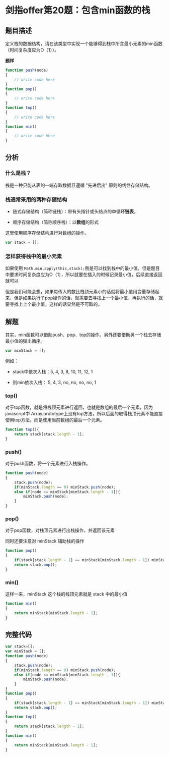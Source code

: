 # 剑指offer第20题：包含min函数的栈

## 题目描述

定义栈的数据结构，请在该类型中实现一个能够得到栈中所含最小元素的min函数（时间复杂度应为O（1））。

**题样**

```javascript
function push(node)
{
    // write code here
}
function pop()
{
    // write code here
}
function top()
{
    // write code here
}
function min()
{
    // write code here
}
```



## 分析

### 什么是栈？

栈是一种只能从表的一端存取数据且遵循 "先进后出" 原则的线性存储结构。



### 栈通常采用的两种存储结构

- 链式存储结构（简称链栈）：带有头指针或头结点的单循环**链表**。

- 顺序存储结构（简称顺序栈）：以**数组**的形式

这里使用顺序存储结构进行对数组的操作。

```javascript
var stack = [];
```



### 怎样获得栈中的最小元素

如果使用 `Math.min.apply(this,stack);`倒是可以找到栈中的最小值，但是题目中要求时间复杂度应为O（1），所以就要在插入的时候记录最小值，后续直接返回就可以

但是我们可能会想，如果每传入的数比栈顶元素小的话就将最小值用变量存储起来，但是如果执行了pop操作的话，就需要去寻找上一个最小值，再执行的话，就要寻找上上个最小值，这样的话显然是不可取的。



## 解题

其实，min函数可以借助push、pop、top的操作。另外还要借助另一个栈去存储最小值的弹出循序。

```javascript
var minStack = [];
```

例如：

- stack中依次入栈：5,  4,  3,  8,  10,  11,  12, 1

- 则min依次入栈： 5,  4,  3, no, no,  no, no, 1  



### top()

对于top函数，就是将栈顶元素进行返回，也就是数组的最后一个元素，因为javascript中 Array.prototype上没有top方法，所以后面的取得栈顶元素不能直接使用top方法。而是使用当前数组的最后一个元素。

```javascript
function top(){
    return stack[stack.length - 1];
}
```



### push()

对于push函数，将一个元素进行入栈操作。

```javascript
function push(node)
{
    stack.push(node);
    if(minStack.length == 0) minStack.push(node);
    else if(node <= minStack[minStack.length - 1]){
        minStack.push(node);
    }
}
```



### pop()

对于pop函数，对栈顶元素进行出栈操作，并返回该元素

同时还要注意对 minStack 辅助栈的操作

```javascript
function pop()
{
    if(stack[stack.length - 1] == minStack[minStack.length - 1]) minStack.pop()
    return stack.pop();
}
```



### min()

这样一来，minStack 这个栈的栈顶元素就是 stack 中的最小值

```javascript
function min()
{
    return minStack[minStack.length - 1];
}
```





## 完整代码

```javascript
var stack=[];
var minStack = [];
function push(node)
{
    stack.push(node);
    if(minStack.length == 0) minStack.push(node);
    else if(node <= minStack[minStack.length - 1]){
        minStack.push(node);
    }
}
function pop()
{
    if(stack[stack.length - 1] == minStack[minStack.length - 1]) minStack.pop()
    return stack.pop();
}
function top()
{
    return stack[stack.length - 1];
}
function min()
{
    return minStack[minStack.length - 1];
}
```

